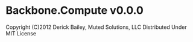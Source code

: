 # Backbone.Compute v0.0.0

Copyright (C)2012 Derick Bailey, Muted Solutions, LLC
Distributed Under MIT License

